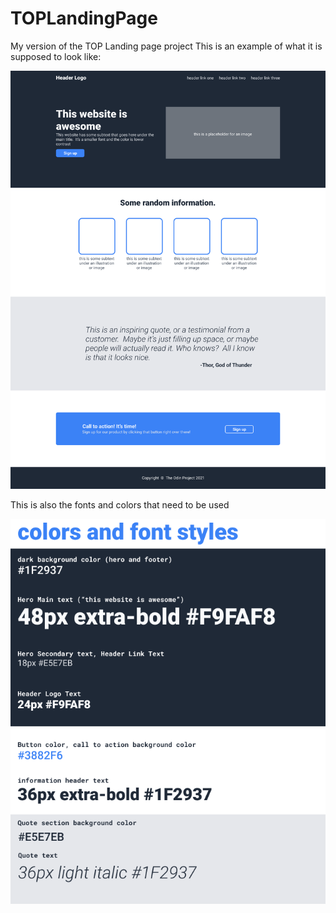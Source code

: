 # TOPLandingPage
My version of the TOP Landing page project
This is an example of what it is supposed to look like:

<img src="/assets/images/odin-landing-ex.png" alt="Example page for the landing page" title="TOP Landing Page Example">

This is also the fonts and colors that need to be used

<img src="/assets/images/colors_and_stuff.png" alt="Colors and fonts to be used on the landing page" title="TOP Landing Page Colors and Fonts">
